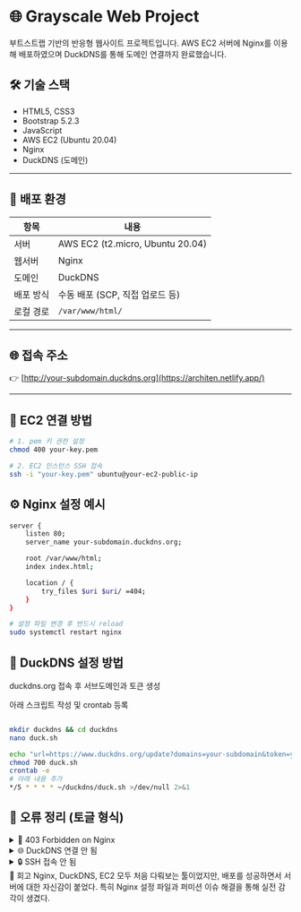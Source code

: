 # 🌐 Grayscale Web Project

부트스트랩 기반의 반응형 웹사이트 프로젝트입니다. AWS EC2 서버에 Nginx를 이용해 배포하였으며 DuckDNS를 통해 도메인 연결까지 완료했습니다.

## 🛠️ 기술 스택

- HTML5, CSS3
- Bootstrap 5.2.3
- JavaScript
- AWS EC2 (Ubuntu 20.04)
- Nginx
- DuckDNS (도메인)

---

## 🚀 배포 환경

| 항목       | 내용                              |
|------------|-----------------------------------|
| 서버       | AWS EC2 (t2.micro, Ubuntu 20.04)  |
| 웹서버     | Nginx                             |
| 도메인     | DuckDNS                           |
| 배포 방식  | 수동 배포 (SCP, 직접 업로드 등)   |
| 로컬 경로  | `/var/www/html/`                  |

---

## 🌐 접속 주소

👉 [http://your-subdomain.duckdns.org](https://architen.netlify.app/)

---

## 📡 EC2 연결 방법

```bash
# 1. pem 키 권한 설정
chmod 400 your-key.pem

# 2. EC2 인스턴스 SSH 접속
ssh -i "your-key.pem" ubuntu@your-ec2-public-ip

```
## ⚙️ Nginx 설정 예시

```bash
server {
    listen 80;
    server_name your-subdomain.duckdns.org;

    root /var/www/html;
    index index.html;

    location / {
        try_files $uri $uri/ =404;
    }
}

# 설정 파일 변경 후 반드시 reload
sudo systemctl restart nginx
```
## 🐥 DuckDNS 설정 방법
duckdns.org 접속 후 서브도메인과 토큰 생성

아래 스크립트 작성 및 crontab 등록

```bash

mkdir duckdns && cd duckdns
nano duck.sh

echo "url=https://www.duckdns.org/update?domains=your-subdomain&token=your-token&ip=" > duck.sh
chmod 700 duck.sh
crontab -e
# 아래 내용 추가
*/5 * * * * ~/duckdns/duck.sh >/dev/null 2>&1
```
## 🐞 오류 정리 (토글 형식)
<details> <summary>🚫 403 Forbidden on Nginx</summary>
원인: 디렉토리 권한 문제
    
해결 
```bash
sudo chown -R www-data:www-data /var/www/html
```
</details> <details> <summary>🌐 DuckDNS 연결 안 됨</summary>
원인: 크론탭에 경로 잘못 입력 or 스크립트 오류
해결:


duck.sh 스크립트 직접 실행해보고 IP가 갱신되는지 확인

crontab -e에서 정확한 경로 입력

</details> <details> <summary>🔒 SSH 접속 안 됨</summary>
원인: 권한 또는 사용자 설정 오류
해결:

```bash
chmod 400 your-key.pem
ssh -i "your-key.pem" ubuntu@EC2-PUBLIC-IP
```
</details>
📝 회고
Nginx, DuckDNS, EC2 모두 처음 다뤄보는 툴이었지만, 배포를 성공하면서 서버에 대한 자신감이 붙었다. 특히 Nginx 설정 파일과 퍼미션 이슈 해결을 통해 실전 감각이 생겼다.

